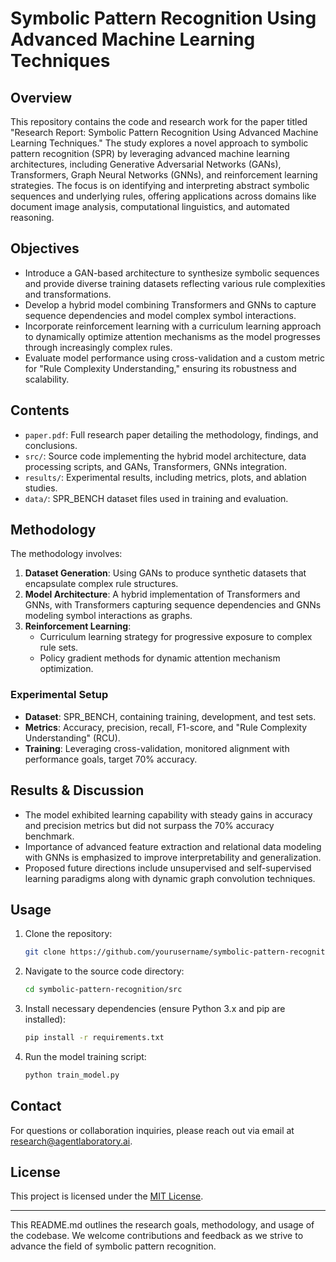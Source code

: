 # Symbolic Pattern Recognition Using Advanced Machine Learning Techniques

## Overview

This repository contains the code and research work for the paper titled "Research Report: Symbolic Pattern Recognition Using Advanced Machine Learning Techniques." The study explores a novel approach to symbolic pattern recognition (SPR) by leveraging advanced machine learning architectures, including Generative Adversarial Networks (GANs), Transformers, Graph Neural Networks (GNNs), and reinforcement learning strategies. The focus is on identifying and interpreting abstract symbolic sequences and underlying rules, offering applications across domains like document image analysis, computational linguistics, and automated reasoning.

## Objectives

- Introduce a GAN-based architecture to synthesize symbolic sequences and provide diverse training datasets reflecting various rule complexities and transformations.
- Develop a hybrid model combining Transformers and GNNs to capture sequence dependencies and model complex symbol interactions.
- Incorporate reinforcement learning with a curriculum learning approach to dynamically optimize attention mechanisms as the model progresses through increasingly complex rules.
- Evaluate model performance using cross-validation and a custom metric for "Rule Complexity Understanding," ensuring its robustness and scalability.

## Contents

- `paper.pdf`: Full research paper detailing the methodology, findings, and conclusions.
- `src/`: Source code implementing the hybrid model architecture, data processing scripts, and GANs, Transformers, GNNs integration.
- `results/`: Experimental results, including metrics, plots, and ablation studies.
- `data/`: SPR\_BENCH dataset files used in training and evaluation.
  
## Methodology

The methodology involves:
1. **Dataset Generation**: Using GANs to produce synthetic datasets that encapsulate complex rule structures.
2. **Model Architecture**: A hybrid implementation of Transformers and GNNs, with Transformers capturing sequence dependencies and GNNs modeling symbol interactions as graphs.
3. **Reinforcement Learning**:
   - Curriculum learning strategy for progressive exposure to complex rule sets.
   - Policy gradient methods for dynamic attention mechanism optimization.

### Experimental Setup

- **Dataset**: SPR\_BENCH, containing training, development, and test sets.
- **Metrics**: Accuracy, precision, recall, F1-score, and "Rule Complexity Understanding" (RCU).
- **Training**: Leveraging cross-validation, monitored alignment with performance goals, target 70% accuracy.

## Results & Discussion

- The model exhibited learning capability with steady gains in accuracy and precision metrics but did not surpass the 70% accuracy benchmark.
- Importance of advanced feature extraction and relational data modeling with GNNs is emphasized to improve interpretability and generalization.
- Proposed future directions include unsupervised and self-supervised learning paradigms along with dynamic graph convolution techniques.

## Usage

1. Clone the repository:
   ```bash
   git clone https://github.com/yourusername/symbolic-pattern-recognition.git
   ```
2. Navigate to the source code directory:
   ```bash
   cd symbolic-pattern-recognition/src
   ```
3. Install necessary dependencies (ensure Python 3.x and pip are installed):
   ```bash
   pip install -r requirements.txt
   ```
4. Run the model training script:
   ```bash
   python train_model.py
   ```

## Contact

For questions or collaboration inquiries, please reach out via email at [research@agentlaboratory.ai](mailto:research@agentlaboratory.ai).

## License

This project is licensed under the [MIT License](LICENSE).

---

This README.md outlines the research goals, methodology, and usage of the codebase. We welcome contributions and feedback as we strive to advance the field of symbolic pattern recognition.